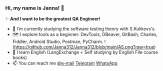 ### Hi, my name is Janna! 👋

  ✨ **And I want to be the greatest QA Engineer!**

- 🌱 I’m currently studying the software testing theory with S.Kulikovs's.
- 🗺️ I explore tools as a beginner: DevTools, DBeaver, GitBash, Charles, Fiddler, Android Studio, Postman, PyCharm.
!(https://github.com/Janna312/Janna312/blob/main/AS.png?raw=true)
- 📖 I learn English (LangExchange + Self studying by English File course books)
- 📫 You can reach me @[e-mail](kurmanalieva3031@gmail.com) [Telegram](https://web.telegram.org/k/) [WhatsApp](https://api.whatsapp.com/send?phone=79165278393)
